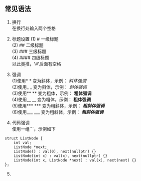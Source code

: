 ## 常见语法

1. 换行  
在换行处输入两个空格  

2. 标题设置 
(1) # 一级标题  
(2) ## 二级标题  
(3) ### 三级标题  
(4) #### 四级标题  
以此类推，'#'后面有空格  

3. 强调  
(1)使用* * 变为斜体，示例： *斜体强调*  
(2)使用_ _ 变为斜体，示例： _斜体强调_  
(3)使用** ** 变为粗体，示例： **粗体强调**  
(4)使用__ __ 变为粗体，示例： __粗体强调__  
(5)使用*** *** 变为粗斜体，示例： ***粗斜体强调***  
(6)使用___ ___ 变为粗斜体，示例： ___粗斜体强调___   

4. 代码强调  
使用一组```，示例如下
```
struct ListNode {
    int val;
    ListNode *next;
    ListNode() : val(0), next(nullptr) {}
    ListNode(int x) : val(x), next(nullptr) {}
    ListNode(int x, ListNode *next) : val(x), next(next) {}
};
```  

5. 
